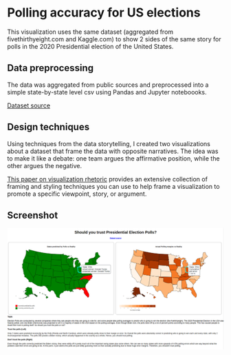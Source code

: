 # Polling accuracy for US elections

This visualization uses the same dataset (aggregated from fivethirthyeight.com and Kaggle.com) to show 2 sides of the same story for polls in the 2020 Presidential election of the United States.

## Data preprocessing

The data was aggregated from public sources and preprocessed into a simple state-by-state level csv using Pandas and Jupyter noteboooks.

[Dataset source](https://www.kaggle.com/jiteshpabla/2020-election-data-polls-vs-actual)

## Design techniques

Using techniques from the data storytelling, I created two visualizations about a dataset that frame the data with opposite narratives.
The idea was to make it like a debate: one team argues the affirmative position, while the other argues the negative.

[This paper on visualization rhetoric](http://users.eecs.northwestern.edu/~jhullman/vis_rhetoric.pdf) provides an extensive collection of framing and styling techniques you can use to help frame a visualization to promote a specific viewpoint, story, or argument.

## Screenshot

![visualization](screenshots/main.png)
